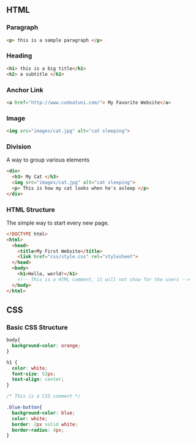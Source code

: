 ## HTML

### Paragraph
```html
<p> this is a sample paragraph </p>
```
### Heading
```html
<h1> this is a big title</h1>
<h2> a subtitle </h2>
```
### Anchor Link
```html
<a href="http://www.codeatuni.com/"> My Favorite Website</a>
```
### Image
```html
<img src="images/cat.jpg" alt="cat sleeping">
```

### Division
A way to group various elements
```html
<div>
  <h3> My Cat </h3>
  <img src="images/cat.jpg" alt="cat sleeping">
  <p> This is how my cat looks when he's asleep </p>
</div>
```

### HTML Structure
The simple way to start every new page.
```html
<!DOCTYPE html>
<html>
  <head>
    <title>My First Website</title>
    <link href="css/style.css" rel="stylesheet">
  </head>
  <body>
    <h1>Hello, world!</h1>
    <!-- This is a HTML comment, it will not show for the users -->
  </body>
</html>
```


## CSS

### Basic CSS Structure
```css
body{
  background-color: orange;
}

h1 {
  color: white;
  font-size: 52px;
  text-align: center;
}

/* This is a CSS comment */

.blue-button{
  background-color: blue;
  color: white;
  border: 2px solid white;
  border-radius: 4px;
}
```

